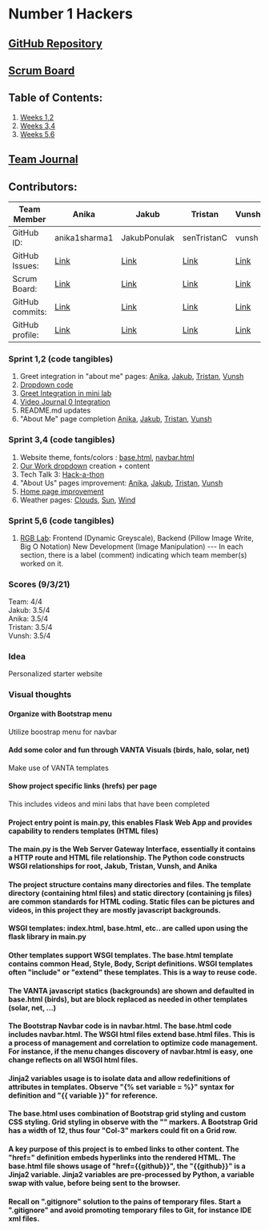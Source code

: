 
# Number 1 Hackers
## [GitHub Repository](https://github.com/JakubPonulak/flask_portfolio)
## [Scrum Board](https://github.com/JakubPonulak/flask_portfolio/projects/1)
## Table of Contents:
1. [Weeks 1,2](https://github.com/JakubPonulak/flask_portfolio#sprint-12-code-tangibles)
2. [Weeks 3,4](https://github.com/JakubPonulak/flask_portfolio#sprint-34-code-tangibles)
3. [Weeks 5,6](https://github.com/JakubPonulak/flask_portfolio#sprint-56-code-tangibles)
## [Team Journal](https://docs.google.com/presentation/d/1TdBNp9JPyNSbcwWtPAHtlgM1XWtLP30hLIq9HZhdGtY/edit#slide=id.p)
## Contributors:
Team Member | Anika | Jakub | Tristan | Vunsh |
--- | --- | --- | --- | ---
GitHub ID: | anika1sharma1 | JakubPonulak | senTristanC | vunsh
GitHub Issues: | [Link](https://github.com/JakubPonulak/flask_portfolio/issues?q=assignee%3Aanika1sharma1+is%3Aopen) | [Link](https://github.com/JakubPonulak/flask_portfolio/issues?q=assignee%3AJakubPonulak+is%3Aopen) | [Link](https://github.com/JakubPonulak/flask_portfolio/issues?q=assignee%3AsenTristanC+is%3Aopen) | [Link](https://github.com/JakubPonulak/flask_portfolio/issues?q=assignee%3Avunsh+is%3Aopen)
Scrum Board: | [Link](https://github.com/JakubPonulak/flask_portfolio/projects/1?card_filter_query=assignee%3Aanika1sharma1)| [Link](https://github.com/JakubPonulak/flask_portfolio/projects/1?card_filter_query=assignee%3AJakubPonulak) | [Link](https://github.com/JakubPonulak/flask_portfolio/projects/1?card_filter_query=assignee%3AsenTristanC) | [Link](https://github.com/JakubPonulak/flask_portfolio/projects/1?card_filter_query=assignee%3Avunsh)
GitHub commits: | [Link](https://github.com/JakubPonulak/flask_portfolio/commits?author=anika1sharma1) | [Link](https://github.com/JakubPonulak/flask_portfolio/commits?author=JakubPonulak) | [Link](https://github.com/JakubPonulak/flask_portfolio/commits?author=senTristanC) | [Link](https://github.com/JakubPonulak/flask_portfolio/commits?author=vunsh)
GitHub profile: | [Link](https://github.com/anika1sharma1) | [Link](https://github.com/JakubPonulak) | [Link](https://github.com/senTristanC) | [Link](https://github.com/vunsh)

### Sprint 1,2 (code tangibles)
1. Greet integration in "about me" pages: [Anika](templates/about_us/anika.html), [Jakub](templates/about_us/jakub.html), [Tristan](templates/about_us/tristan.html), [Vunsh](templates/about_us/vunsh.html)
2. [Dropdown code](templates/layouts/navbar.html)
3. [Greet Integration in mini lab](templates/our_work/lab1.html)
4. [Video Journal 0 Integration](templates/our_work/lab2.html) 
5. README.md updates
6. "About Me" page completion [Anika](templates/about_us/anika.html), [Jakub](templates/about_us/jakub.html), [Tristan](templates/about_us/tristan.html), [Vunsh](templates/about_us/vunsh.html) 
### Sprint 3,4 (code tangibles)
1. Website theme, fonts/colors : [base.html](templates/layouts/base.html), [navbar.html](templates/layouts/navbar.html) 
2. [Our Work dropdown](templates/layouts/navbar.html) creation + content
3. Tech Talk 3: [Hack-a-thon](templates/our_work/hackathontt3.html)
4. "About Us" pages improvement: [Anika](templates/about_us/anika.html), [Jakub](templates/about_us/jakub.html), [Tristan](templates/about_us/tristan.html), [Vunsh](templates/about_us/vunsh.html)
5. [Home page improvement](templates/main_page.html)
6. Weather pages: [Clouds](templates/weather_info/weather1.html), [Sun](templates/weather_info/weather2.html), [Wind](templates/weather_info/weather3.html)
### Sprint 5,6 (code tangibles)
1. [RGB Lab](templates/our_work/lab3.html): Frontend (Dynamic Greyscale), Backend (Pillow Image Write, Big O Notation) New Development (Image Manipulation) --- In each section, there is a label (comment) indicating which team member(s) worked on it.
### Scores (9/3/21)
Team: 4/4   
Jakub: 3.5/4  
Anika: 3.5/4  
Tristan: 3.5/4  
Vunsh: 3.5/4
### Idea
Personalized starter website
### Visual thoughts
#### Organize with Bootstrap menu 
Utilize boostrap menu for navbar
#### Add some color and fun through VANTA Visuals (birds, halo, solar, net)
Make use of VANTA templates
#### Show project specific links (hrefs) per page
This includes videos and mini labs that have been completed
#### Project entry point is main.py, this enables Flask Web App and provides capability to renders templates (HTML files)
#### The main.py is the  Web Server Gateway Interface, essentially it contains a HTTP route and HTML file relationship.  The Python code constructs WSGI relationships for root, Jakub, Tristan, Vunsh, and Anika
#### The project structure contains many directories and files.  The template directory (containing html files) and static directory (containing js files) are common standards for HTML coding.  Static files can be pictures and videos, in this project they are mostly javascript backgrounds.
#### WSGI templates: index.html, base.html, etc.. are called upon using the flask library in main.py
#### Other templates support WSGI templates.  The base.html template contains common Head, Style, Body, Script definitions.  WSGI templates often "include" or "extend" these templates.  This is a way to reuse code.
#### The VANTA javascript statics (backgrounds) are shown and defaulted in base.html (birds), but are block replaced as needed in other templates (solar, net, ...)
#### The Bootstrap Navbar code is in navbar.html. The base.html code includes navbar.html.  The WSGI html files extend base.html files.  This is a process of management and correlation to optimize code management.  For instance, if the menu changes discovery of navbar.html is easy, one change reflects on all WSGI html files. 
#### Jinja2 variables usage is to isolate data and allow redefinitions of attributes in templates.  Observe "{% set variable = %}" syntax for definition and "{{ variable }}" for reference.
#### The base.html uses combination of Bootstrap grid styling and custom CSS styling.  Grid styling in observe with the "<Col-3>" markers.  A Bootstrap Grid has a width of 12, thus four "Col-3" markers could fit on a Grid row.
#### A key purpose of this project is to embed links to other content.  The "href=" definition embeds hyperlinks into the rendered HTML.  The base.html file shows usage of "href={{github}}", the "{{github}}" is a Jinja2 variable.  Jinja2 variables are pre-processed by Python, a variable swap with value, before being sent to the browser.

#### Recall on ".gitignore" solution to the pains of temporary files.  Start a ".gitignore" and avoid promoting temporary files to Git, for instance IDE xml files.
